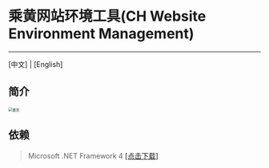 # 乘黄网站环境工具(CH Website Environment Management)

------
[中文] | [English]

## 简介

 <img src="https://i.loli.net/2020/04/09/8ty1bQhq2BH6oIG.png" alt="首页" style="zoom:50%;" />


## 依赖

> Microsoft .NET Framework 4 [[点击下载]](https://www.microsoft.com/zh-cn/download/details.aspx?id=17718)

